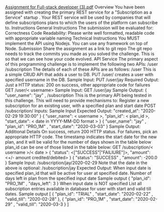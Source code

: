 [Assignment for Full-stack developer (3).pdf](https://github.com/shubhmisal75/wishup-Assignment/files/8159555/Assignment.for.Full-stack.developer.3.pdf)
Overview
You have been assigned with creating the primary REST
service for a "Subscription as a Service" startup . Your
REST service will be used by companies that will define
subscriptions plans to which the users of the platform can
subscribe to.
Instructions
General Instructions
The submission will be evaluated for:
Correctness
Code Readability: Please write well formatted,
readable code with appropriate variable naming
Technical Instructions
You MUST implement the API using Nodejs. You can
use any framework on top of Node.
Submission
Share the assignment as a link to git repo
The git repo needs to track the commits you made as
you solved the challenge. This is so that we can see
how your code evolved.
API Service
The primary aspect of this programming challenge is to
implement the following two APIs:
/user
/subscription
The details of each of these APIs are as follows:
/user
This is a simple CRUD API that adds a user to DB.
PUT /user/
creates a user with specified username in the DB.
Sample Input: PUT /user/jay
Required Output: Just a HTTP status: 200 on success,
other appropriate code for failures
GET /user/< username>
Sample Input: GET /user/jay
Sample Output:
{
"user_name": "jay"
,
/subscription
This is the primary API being tested in this challenge.
This will need to provide mechanisms to:
Register a new subscription for an existing user,
with a specified plan and start date
POST /subscription/
Inputs:
Sample Input
Expected Output:
"created_at": "2020-02-29 19:30:00"
}
{
"user_name": < username >,
"plan_id": < plan_id >,
"start_date": < date in YYYY-MM-DD format >
}
{ "user_name": "jay"
,
"plan_id": "PRO_1M"
,
"start_date": "2020-03-03" }
Sample Output:
Additional Details
On success, return 200 HTTP status. For failures, pick
an appropriate HTTP code.
The timestamp indicates the start date for the new
plan, and it will be valid for the number of days shown
in the table below
plan_id can be one of those listed in the table below:
GET /subscription/< username >/< date >
{ "status": <["SUCCESS"|"FAILIURE"]>,
"amount":
<+/- amount credited/debited> }
{ "status": "SUCCESS"
,
"amount": -200.0 }
Sample Input:
/subscription/jay/2020-02-29
Note that the date in the above is optional:
/subscription/jay
Expected Output:
When input date is specified
plan_id that will be active for user at specified
date.
Number of days left in plan from the specified
input date
Sample output
{ "plan_id": "PRO_1M"
,
"days_left": 3 }
When input date is NOT specified
List all subscription entries available in database
for user with start and valid till dates.
Sample output
[
{
"plan_id": "TRIAL"
,
"start_date": "2020-02-22"
,
"valid_till": "2020-02-28"
},
{
"plan_id": "PRO_1M"
,
"start_date": "2020-02-29"
,
"valid_till": "2020-03-3
}
]

